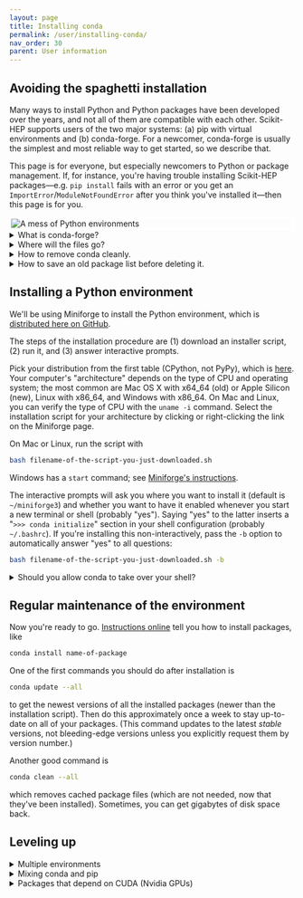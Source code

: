 ```yaml
---
layout: page
title: Installing conda
permalink: /user/installing-conda/
nav_order: 30
parent: User information
---
```


## Avoiding the spaghetti installation

Many ways to install Python and Python packages have been developed over the years, and not all of them are compatible with each other. Scikit-HEP supports users of the two major systems: (a) pip with virtual environments and (b) conda-forge. For a newcomer, conda-forge is usually the simplest and most reliable way to get started, so we describe that.

This page is for everyone, but especially newcomers to Python or package management. If, for instance, you're having trouble installing Scikit-HEP packages—e.g. `pip install` fails with an error or you get an `ImportError`/`ModuleNotFoundError` after you think you've installed it—then this page is for you.

<img src="https://imgs.xkcd.com/comics/python_environment.png" alt="A mess of Python environments" style="border: solid white 3px; display: block; margin-left: auto; margin-right: auto;">

<details markdown="1"><summary>What is conda-forge?</summary>

[conda-forge](https://conda-forge.org/) is a "channel" for the [conda](https://docs.conda.io/) package manager containing the Scientific Python ecosystem, Scikit-HEP, and even [ROOT](https://iris-hep.org/projects/rootconda.html) with carefully aligned package versions to ensure that you get a consistent, working system. Within a conda environment, you can still use pip to install packages that are not in this channel, thereby getting access to everything in the [Python Package Index (PyPI)](https://pypi.org/), and everything in the conda environment is kept isolated from all other Python environments, so that you don't disturb any applications that rely on a version of Python that ships with your operating system.

The software in conda-forge are not subject to Anaconda's licensing restrictions, and the conda package manager is free software, so both can be used without any legal restrictions in national labs and universities.

Until recently, the (relatively) [hard part](https://conda-forge.org/docs/user/introduction.html#how-can-i-install-packages-from-conda-forge) had been to ensure that you're using conda-forge, rather than an Anaconda default channel. The instructions below describe how to install [Miniforge](https://github.com/conda-forge/miniforge), which is conda-forge without the Anaconda default channel.

You likely have a package manager for your operating system, such as Homebrew, apt-get, or yum. Use conda for Python and its packages and your operating system's package manager for applications (web browsers, text editors, etc.).

</details>

<details markdown="1"><summary>Where will the files go?</summary>

The entire Python distribution, with all packages and the binary shared libraries that support them, will go into a new directory, most likely in your home directory and named `miniforge3`. All of the files in it are installed with your own user permissions (i.e. not superuser, not requiring `sudo`).

</details>

<details markdown="1"><summary>How to remove conda cleanly.</summary>

1. Delete that directory with `rm -rf ~/miniforge3`.
2. Delete a file named `~/.condarc`, if you have one.
3. Check your shell configuration file, probably named `~/.bashrc`, for a "`>>> conda initialize`" section. If you have one, delete it.

Those three steps will remove any vestige of the conda installation.

</details>

<details markdown="1"><summary>How to save an old package list before deleting it.</summary>

If you already have a conda installation, you can bundle your current environment into an environment file (a list of names and versions of packages) with

```bash
conda env export --from-history > old-environment.yml
```

After setting up a new conda system, you can reinstall all of those packages/versions with

```bash
conda env create -f old-environment.yml
```

</details>

## Installing a Python environment

We'll be using Miniforge to install the Python environment, which is [distributed here on GitHub](https://github.com/conda-forge/miniforge).

The steps of the installation procedure are (1) download an installer script, (2) run it, and (3) answer interactive prompts.

Pick your distribution from the first table (CPython, not PyPy), which is [here](https://github.com/conda-forge/miniforge#miniforge3). Your computer's "architecture" depends on the type of CPU and operating system; the most common are Mac OS X with x64_64 (old) or Apple Silicon (new), Linux with x86_64, and Windows with x86_64. On Mac and Linux, you can verify the type of CPU with the `uname -i` command. Select the installation script for your architecture by clicking or right-clicking the link on the Miniforge page.

On Mac or Linux, run the script with

```bash
bash filename-of-the-script-you-just-downloaded.sh
```

Windows has a `start` command; see [Miniforge's instructions](https://github.com/conda-forge/miniforge#windows).

The interactive prompts will ask you where you want to install it (default is `~/miniforge3`) and whether you want to have it enabled whenever you start a new terminal or shell (probably "yes"). Saying "yes" to the latter inserts a "`>>> conda initialize`" section in your shell configuration (probably `~/.bashrc`). If you're installing this non-interactively, pass the `-b` option to automatically answer "yes" to all questions:

```bash
bash filename-of-the-script-you-just-downloaded.sh -b
```

<details markdown="1"><summary>Should you allow conda to take over your shell?</summary>

If you say "yes" to let the installer script modify your shell configuration, then the next terminal you open will be in the conda environment. For instance,

```bash
python
```

will run the conda environment's Python, rather than any other Python you have installed on your computer. This is what conda calls the "base" environment (though you can create more environments that are independent of this one).

If, instead, you want to explicitly opt-into conda environments by calling a command, use

```bash
conda config --set auto_activate_base false
```

to prevent the "base" environment from being automatically loaded in each new terminal. Now all environments, including "base", have to be explicitly activated with

```bash
conda activate name-of-environment
```

See [managing environments](https://docs.conda.io/projects/conda/en/latest/user-guide/getting-started.html#managing-environments) in the conda documentation for more.

If you say "no" to not let the installer script modify your shell configuration, then you will have to manually find the path to the `conda` executable, which is in `~/miniforge3/bin/conda`.

Should you do it? It's generally a good idea, since you, the user, should use the Python that is installed in a controlled conda environment. Any system utilities and applications that use the operating system's Python know how to get the right one.

</details>

## Regular maintenance of the environment

Now you're ready to go. [Instructions online](https://docs.conda.io/projects/conda/en/latest/user-guide/cheatsheet.html) tell you how to install packages, like

```bash
conda install name-of-package
```

One of the first commands you should do after installation is

```bash
conda update --all
```

to get the newest versions of all the installed packages (newer than the installation script). Then do this approximately once a week to stay up-to-date on all of your packages. (This command updates to the latest _stable_ versions, not bleeding-edge versions unless you explicitly request them by version number.)

Another good command is

```bash
conda clean --all
```

which removes cached package files (which are not needed, now that they've been installed). Sometimes, you can get gigabytes of disk space back.

## Leveling up

<details markdown="1"><summary>Multiple environments</summary>

One of conda's major features is that it allows you to have completely separate Python versions and packages in different "environments." See [managing environments](https://docs.conda.io/projects/conda/en/latest/user-guide/getting-started.html#managing-environments) in the conda documentation on how to use this feature, especially if you need to switch between projects with different package or version requirements.

Maintaining separate environments for separate projects is one of our recommended "best practices", whether you're using conda or pip with virtualenv. Since they both provide the same functionality, use can use one _or_ the other: in a conda installation, use conda environments to keep different sets of packages and their versions separate from each other.

</details>

<details markdown="1"><summary>Mixing conda and pip</summary>

In a conda environment, even the `pip` command is confined to that environment: `pip install name-of-package` installs into the current environment only. When both options are available, you may wonder whether you should `conda install` or `pip install` a package that exists in both. The best practice is to keep each environment either mostly conda (default to conda if you have a choide) or mostly pip (default to pip if you have a choice) because each installer can correctly satisfy its own dependency constraints, but not the other installer's dependency constraints. An environment that freely mixes conda and pip might include two packages whose versions are incompatible with each other.

As a best practice, try to use `conda install` whenever a package is available in both repositories and fall back on `pip install` if it isn't available in conda-forge (`conda install` says it "couldn't solve" because the package you're asking for "does not exist").

Some machine learning libraries have complicated dependencies and are developed with only pip in mind. For these, the best practice is to make a basic conda environment (only Python) and use pip exclusively within that environment.

</details>

<details markdown="1"><summary>Packages that depend on CUDA (Nvidia GPUs)</summary>

At the time of writing, there is no _reliable_ way to install CUDA using conda or pip, though many important packages require it. For now, the best thing is to install CUDA as a system-wide package, either directly from Nvidia ([Linux](https://docs.nvidia.com/cuda/cuda-installation-guide-linux/index.html) or [Windows](https://docs.nvidia.com/cuda/cuda-installation-guide-microsoft-windows/index.html)) or an Ubuntu package like [nvidia-cuda-toolkit](https://packages.ubuntu.com/source/noble/nvidia-cuda-toolkit) (which keeps itself up-to-date in each `apt upgrade`).

In conda-forge, there is a package named `cudatoolkit` that connects conda packages that require CUDA with the system CUDA, and its version needs to be aligned with the system CUDA's version, and that needs to be aligned with the version of the video card itself (hardware).

Aligning versions gets complicated—we don't have a set of "best practices" to recommend yet. However, the Numba package has a built-in tool for these problems: `conda install numba cudatoolkit` and then run

```bash
numba -s
```

to see all the relevant versions, in particular, the section called `__CUDA Information__`.

</details>
